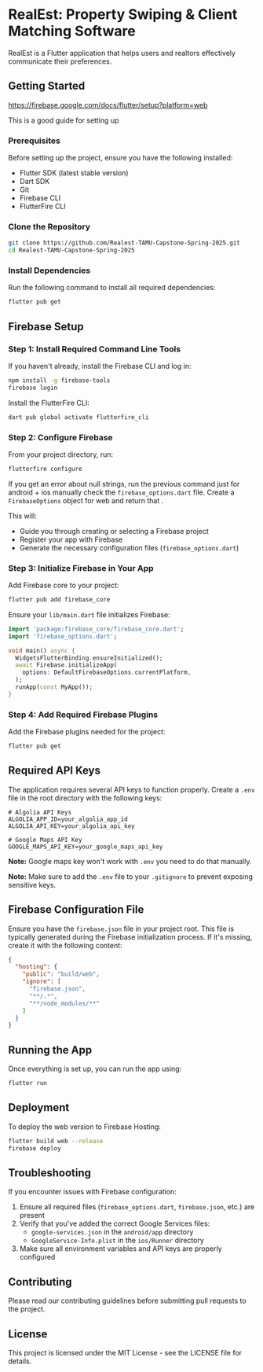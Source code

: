 # RealEst: Property Swiping \& Client Matching Software

RealEst is a Flutter application that helps users and realtors effectively communicate their preferences.

## Getting Started

https://firebase.google.com/docs/flutter/setup?platform=web

This is a good guide for setting up

### Prerequisites

Before setting up the project, ensure you have the following installed:

- Flutter SDK (latest stable version)
- Dart SDK
- Git
- Firebase CLI
- FlutterFire CLI


### Clone the Repository

```bash
git clone https://github.com/Realest-TAMU-Capstone-Spring-2025.git
cd Realest-TAMU-Capstone-Spring-2025
```


### Install Dependencies

Run the following command to install all required dependencies:

```bash
flutter pub get
```


## Firebase Setup

### Step 1: Install Required Command Line Tools

If you haven't already, install the Firebase CLI and log in:

```bash
npm install -g firebase-tools
firebase login
```

Install the FlutterFire CLI:

```bash
dart pub global activate flutterfire_cli
```


### Step 2: Configure Firebase

From your project directory, run:

```bash
flutterfire configure
```
If you get an error about null strings, run the previous command just for android + ios
manually check the `firebase_options.dart` file. Create a `FirebaseOptions` object for web and return that .

This will:

- Guide you through creating or selecting a Firebase project
- Register your app with Firebase
- Generate the necessary configuration files (`firebase_options.dart`)


### Step 3: Initialize Firebase in Your App

Add Firebase core to your project:

```bash
flutter pub add firebase_core
```

Ensure your `lib/main.dart` file initializes Firebase:

```dart
import 'package:firebase_core/firebase_core.dart';
import 'firebase_options.dart';

void main() async {
  WidgetsFlutterBinding.ensureInitialized();
  await Firebase.initializeApp(
    options: DefaultFirebaseOptions.currentPlatform,
  );
  runApp(const MyApp());
}
```


### Step 4: Add Required Firebase Plugins

Add the Firebase plugins needed for the project:

```bash
flutter pub get
```


## Required API Keys

The application requires several API keys to function properly. Create a `.env` file in the root directory with the following keys:

```
# Algolia API Keys
ALGOLIA_APP_ID=your_algolia_app_id
ALGOLIA_API_KEY=your_algolia_api_key

# Google Maps API Key
GOOGLE_MAPS_API_KEY=your_google_maps_api_key
```
**Note:** Google maps key won't work with `.env` you need to do that manually.

**Note:** Make sure to add the `.env` file to your `.gitignore` to prevent exposing sensitive keys.

## Firebase Configuration File

Ensure you have the `firebase.json` file in your project root. This file is typically generated during the Firebase initialization process. If it's missing, create it with the following content:

```json
{
  "hosting": {
    "public": "build/web",
    "ignore": [
      "firebase.json",
      "**/.*",
      "**/node_modules/**"
    ]
  }
}
```


## Running the App

Once everything is set up, you can run the app using:

```bash
flutter run
```


## Deployment

To deploy the web version to Firebase Hosting:

```bash
flutter build web --release
firebase deploy
```


## Troubleshooting

If you encounter issues with Firebase configuration:

1. Ensure all required files (`firebase_options.dart`, `firebase.json`, etc.) are present
2. Verify that you've added the correct Google Services files:
    - `google-services.json` in the `android/app` directory
    - `GoogleService-Info.plist` in the `ios/Runner` directory
3. Make sure all environment variables and API keys are properly configured

## Contributing

Please read our contributing guidelines before submitting pull requests to the project.

## License

This project is licensed under the MIT License - see the LICENSE file for details.